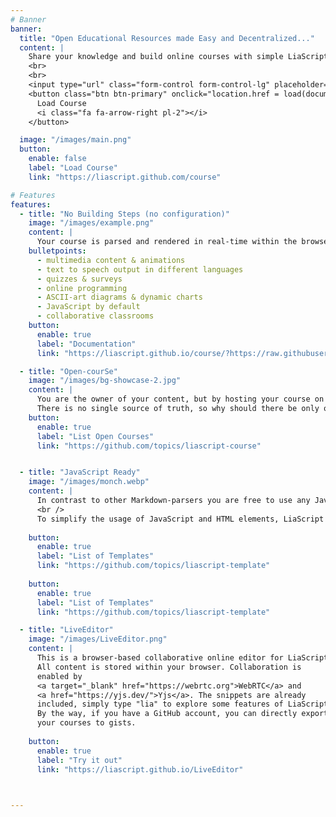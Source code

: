 ```yaml
---
# Banner
banner:
  title: "Open Educational Resources made Easy and Decentralized..."
  content: |
    Share your knowledge and build online courses with simple LiaScript! LiaScript is an open Markdown dialect and interpreter for interactive and educational content, providing everything you need to jumpstart a journey to engaging OER projects.
    <br>
    <br>
    <input type="url" class="form-control form-control-lg" placeholder="Enter your Markdown-URL ..." id="course_url">
    <button class="btn btn-primary" onclick="location.href = load(document.getElementById('course_url').value); return false;">
      Load Course
      <i class="fa fa-arrow-right pl-2"></i>
    </button>

  image: "/images/main.png"
  button:
    enable: false
    label: "Load Course"
    link: "https://liascript.github.com/course"

# Features
features:
  - title: "No Building Steps (no configuration)"
    image: "/images/example.png"
    content: |
      Your course is parsed and rendered in real-time within the browser at client-side. You only have to provide the URL to your course file. A course is a simple Markdown format with support for:
    bulletpoints:
      - multimedia content & animations
      - text to speech output in different languages
      - quizzes & surveys
      - online programming
      - ASCII-art diagrams & dynamic charts
      - JavaScript by default
      - collaborative classrooms
    button:
      enable: true
      label: "Documentation"
      link: "https://liascript.github.io/course/?https://raw.githubusercontent.com/liaScript/docs/master/README.md#1"

  - title: "Open-courSe"
    image: "/images/bg-showcase-2.jpg"
    content: |
      You are the owner of your content, but by hosting your course on github you give others the chance to contribute to, to translate, to adapt to your course.
      There is no single source of truth, so why should there be only one course. With the help of git branches and forks it may be possible to develop course for different students and target audiences. 
    button:
      enable: true
      label: "List Open Courses"
      link: "https://github.com/topics/liascript-course"


  - title: "JavaScript Ready"
    image: "/images/monch.webp"
    content: |
      In contrast to other Markdown-parsers you are free to use any JavaScript library you want. This way you can integrate any kind of visualization, simulation, computer-algebra-system, or whatever you might think is useful for your course.
      <br />
      To simplify the usage of JavaScript and HTML elements, LiaScript provides a macro-system to cover repetitive tasks. 
      
    button:
      enable: true
      label: "List of Templates"
      link: "https://github.com/topics/liascript-template"
      
    button:
      enable: true
      label: "List of Templates"
      link: "https://github.com/topics/liascript-template"

  - title: "LiveEditor"
    image: "/images/LiveEditor.png"
    content: |
      This is a browser-based collaborative online editor for LiaScript.
      All content is stored within your browser. Collaboration is
      enabled by
      <a target="_blank" href="https://webrtc.org">WebRTC</a> and
      <a href="https://yjs.dev/">Yjs</a>. The snippets are already
      included, simply type "lia" to explore some features of LiaScript.
      By the way, if you have a GitHub account, you can directly export
      your courses to gists.
      
    button:
      enable: true
      label: "Try it out"
      link: "https://liascript.github.io/LiveEditor"

  

---
```

